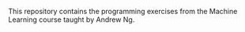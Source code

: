 This repository contains the programming exercises from  the 
Machine Learning course taught by Andrew Ng. 